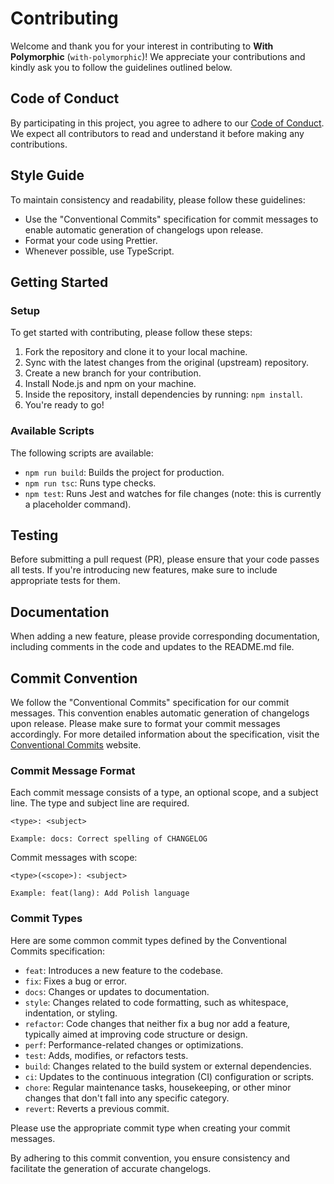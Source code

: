 # Contributing

Welcome and thank you for your interest in contributing to **With Polymorphic** (`with-polymorphic`)! We appreciate your contributions and kindly ask you to follow the guidelines outlined below.

## Code of Conduct

By participating in this project, you agree to adhere to our [Code of Conduct](CODE_OF_CONDUCT.md). We expect all contributors to read and understand it before making any contributions.

## Style Guide

To maintain consistency and readability, please follow these guidelines:

- Use the "Conventional Commits" specification for commit messages to enable automatic generation of changelogs upon release.
- Format your code using Prettier.
- Whenever possible, use TypeScript.

## Getting Started

### Setup

To get started with contributing, please follow these steps:

1. Fork the repository and clone it to your local machine.
2. Sync with the latest changes from the original (upstream) repository.
3. Create a new branch for your contribution.
4. Install Node.js and npm on your machine.
5. Inside the repository, install dependencies by running: `npm install`.
6. You're ready to go!

### Available Scripts

The following scripts are available:

- `npm run build`: Builds the project for production.
- `npm run tsc`: Runs type checks.
- `npm test`: Runs Jest and watches for file changes (note: this is currently a placeholder command).

## Testing

Before submitting a pull request (PR), please ensure that your code passes all tests. If you're introducing new features, make sure to include appropriate tests for them.

## Documentation

When adding a new feature, please provide corresponding documentation, including comments in the code and updates to the README.md file.

## Commit Convention

We follow the "Conventional Commits" specification for our commit messages. This convention enables automatic generation of changelogs upon release. Please make sure to format your commit messages accordingly. For more detailed information about the specification, visit the [Conventional Commits](https://www.conventionalcommits.org/en/v1.0.0/) website.

### Commit Message Format

Each commit message consists of a type, an optional scope, and a subject line. The type and subject line are required.

```
<type>: <subject>

Example: docs: Correct spelling of CHANGELOG
```

Commit messages with scope:

```
<type>(<scope>): <subject>

Example: feat(lang): Add Polish language
```

### Commit Types

Here are some common commit types defined by the Conventional Commits specification:

- `feat`: Introduces a new feature to the codebase.
- `fix`: Fixes a bug or error.
- `docs`: Changes or updates to documentation.
- `style`: Changes related to code formatting, such as whitespace, indentation, or styling.
- `refactor`: Code changes that neither fix a bug nor add a feature, typically aimed at improving code structure or design.
- `perf`: Performance-related changes or optimizations.
- `test`: Adds, modifies, or refactors tests.
- `build`: Changes related to the build system or external dependencies.
- `ci`: Updates to the continuous integration (CI) configuration or scripts.
- `chore`: Regular maintenance tasks, housekeeping, or other minor changes that don't fall into any specific category.
- `revert`: Reverts a previous commit.

Please use the appropriate commit type when creating your commit messages.

By adhering to this commit convention, you ensure consistency and facilitate the generation of accurate changelogs.
